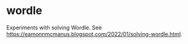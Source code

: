 # wordle
Experiments with solving Wordle. See https://eamonnmcmanus.blogspot.com/2022/01/solving-wordle.html.

